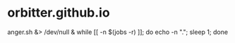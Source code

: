 # orbitter.github.io
anger.sh &amp;> /dev/null &amp; while [[ -n $(jobs -r) ]]; do echo -n "."; sleep 1; done
